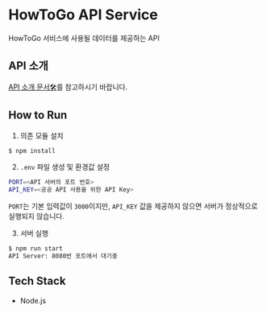 # HowToGo API Service

HowToGo 서비스에 사용될 데이터를 제공하는 API

## API 소개

[API 소개 문서🛠](https://github.com/2pow4/HowToGo-API/blob/master/APIDOC.md)를 참고하시기 바랍니다.

## How to Run

1. 의존 모듈 설치

```bash
$ npm install
```

2. `.env` 파일 생성 및 환경값 설정

```bash
PORT=<API 서버의 포트 번호>
API_KEY=<공공 API 사용을 위한 API Key>
```

`PORT`는 기본 입력값이 `3000`이지만, `API_KEY` 값을 제공하지 않으면 서버가 정상적으로 실행되지 않습니다.

3. 서버 실행

```bash
$ npm run start
API Server: 8080번 포트에서 대기중
```

## Tech Stack

- Node.js

